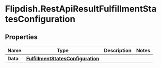 # Flipdish.RestApiResultFulfillmentStatesConfiguration

## Properties

Name | Type | Description | Notes
------------ | ------------- | ------------- | -------------
**Data** | [**FulfillmentStatesConfiguration**](FulfillmentStatesConfiguration.md) |  | 


